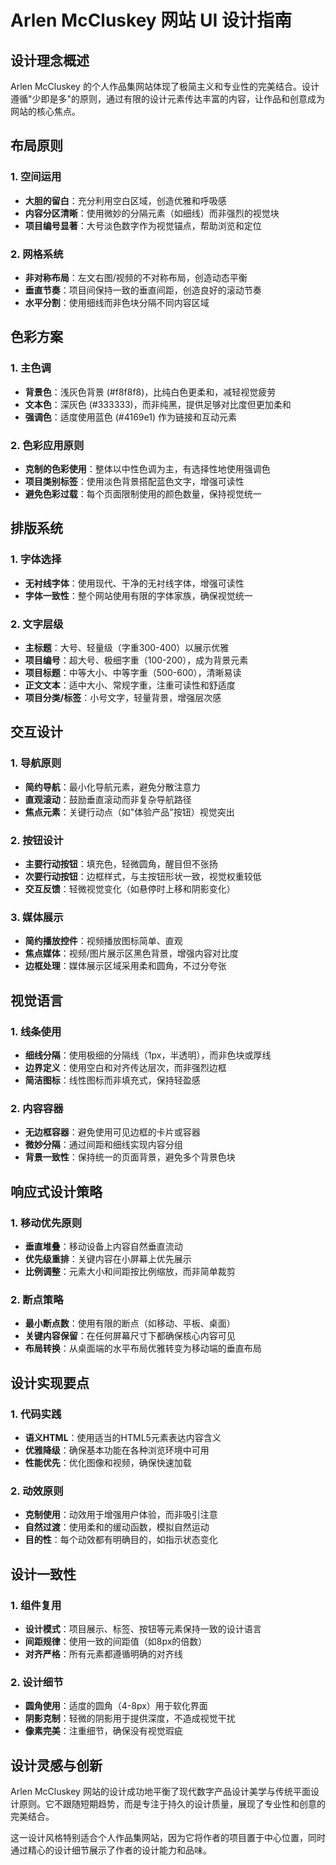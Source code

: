 # Arlen McCluskey 网站 UI 设计指南

## 设计理念概述

Arlen McCluskey 的个人作品集网站体现了极简主义和专业性的完美结合。设计遵循"少即是多"的原则，通过有限的设计元素传达丰富的内容，让作品和创意成为网站的核心焦点。

## 布局原则

### 1. 空间运用
- **大胆的留白**：充分利用空白区域，创造优雅和呼吸感
- **内容分区清晰**：使用微妙的分隔元素（如细线）而非强烈的视觉块
- **项目编号显著**：大号淡色数字作为视觉锚点，帮助浏览和定位

### 2. 网格系统
- **非对称布局**：左文右图/视频的不对称布局，创造动态平衡
- **垂直节奏**：项目间保持一致的垂直间距，创造良好的滚动节奏
- **水平分割**：使用细线而非色块分隔不同内容区域

## 色彩方案

### 1. 主色调
- **背景色**：浅灰色背景 (#f8f8f8)，比纯白色更柔和，减轻视觉疲劳
- **文本色**：深灰色 (#333333)，而非纯黑，提供足够对比度但更加柔和
- **强调色**：适度使用蓝色 (#4169e1) 作为链接和互动元素

### 2. 色彩应用原则
- **克制的色彩使用**：整体以中性色调为主，有选择性地使用强调色
- **项目类别标签**：使用淡色背景搭配蓝色文字，增强可读性
- **避免色彩过载**：每个页面限制使用的颜色数量，保持视觉统一

## 排版系统

### 1. 字体选择
- **无衬线字体**：使用现代、干净的无衬线字体，增强可读性
- **字体一致性**：整个网站使用有限的字体家族，确保视觉统一

### 2. 文字层级
- **主标题**：大号、轻量级（字重300-400）以展示优雅
- **项目编号**：超大号、极细字重（100-200），成为背景元素
- **项目标题**：中等大小、中等字重（500-600），清晰易读
- **正文文本**：适中大小、常规字重，注重可读性和舒适度
- **项目分类/标签**：小号文字，轻量背景，增强层次感

## 交互设计

### 1. 导航原则
- **简约导航**：最小化导航元素，避免分散注意力
- **直观滚动**：鼓励垂直滚动而非复杂导航路径
- **焦点元素**：关键行动点（如"体验产品"按钮）视觉突出

### 2. 按钮设计
- **主要行动按钮**：填充色，轻微圆角，醒目但不张扬
- **次要行动按钮**：边框样式，与主按钮形状一致，视觉权重较低
- **交互反馈**：轻微视觉变化（如悬停时上移和阴影变化）

### 3. 媒体展示
- **简约播放控件**：视频播放图标简单、直观
- **焦点媒体**：视频/图片展示区黑色背景，增强内容对比度
- **边框处理**：媒体展示区域采用柔和圆角，不过分夸张

## 视觉语言

### 1. 线条使用
- **细线分隔**：使用极细的分隔线（1px，半透明），而非色块或厚线
- **边界定义**：使用空白和对齐传达层次，而非强烈边框
- **简洁图标**：线性图标而非填充式，保持轻盈感

### 2. 内容容器
- **无边框容器**：避免使用可见边框的卡片或容器
- **微妙分隔**：通过间距和细线实现内容分组
- **背景一致性**：保持统一的页面背景，避免多个背景色块

## 响应式设计策略

### 1. 移动优先原则
- **垂直堆叠**：移动设备上内容自然垂直流动
- **优先级重排**：关键内容在小屏幕上优先展示
- **比例调整**：元素大小和间距按比例缩放，而非简单裁剪

### 2. 断点策略
- **最小断点数**：使用有限的断点（如移动、平板、桌面）
- **关键内容保留**：在任何屏幕尺寸下都确保核心内容可见
- **布局转换**：从桌面端的水平布局优雅转变为移动端的垂直布局

## 设计实现要点

### 1. 代码实践
- **语义HTML**：使用适当的HTML5元素表达内容含义
- **优雅降级**：确保基本功能在各种浏览环境中可用
- **性能优先**：优化图像和视频，确保快速加载

### 2. 动效原则
- **克制使用**：动效用于增强用户体验，而非吸引注意
- **自然过渡**：使用柔和的缓动函数，模拟自然运动
- **目的性**：每个动效都有明确目的，如指示状态变化

## 设计一致性

### 1. 组件复用
- **设计模式**：项目展示、标签、按钮等元素保持一致的设计语言
- **间距规律**：使用一致的间距值（如8px的倍数）
- **对齐严格**：所有元素都遵循明确的对齐线

### 2. 设计细节
- **圆角使用**：适度的圆角（4-8px）用于软化界面
- **阴影克制**：轻微的阴影用于提供深度，不造成视觉干扰
- **像素完美**：注重细节，确保没有视觉瑕疵

## 设计灵感与创新

Arlen McCluskey 网站的设计成功地平衡了现代数字产品设计美学与传统平面设计原则。它不跟随短期趋势，而是专注于持久的设计质量，展现了专业性和创意的完美结合。

这一设计风格特别适合个人作品集网站，因为它将作者的项目置于中心位置，同时通过精心的设计细节展示了作者的设计能力和品味。 